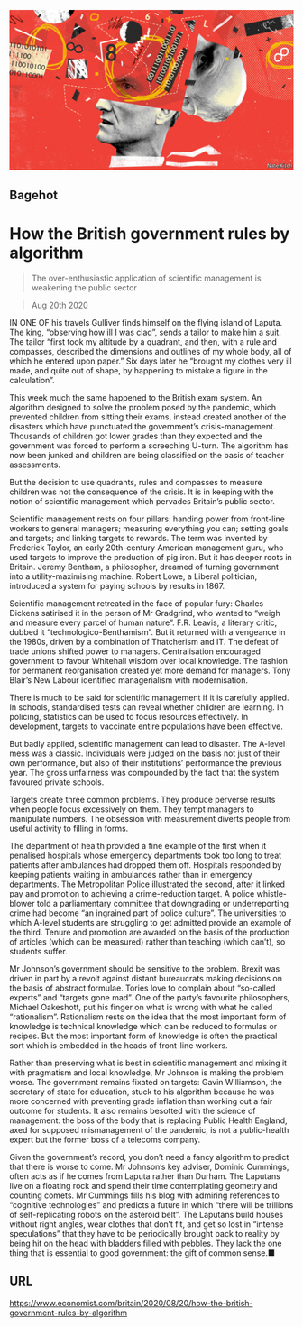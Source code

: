 ![](./images/20200822_BRD000.jpg)

## Bagehot

# How the British government rules by algorithm

> The over-enthusiastic application of scientific management is weakening the public sector

> Aug 20th 2020

IN ONE OF his travels Gulliver finds himself on the flying island of Laputa. The king, “observing how ill I was clad”, sends a tailor to make him a suit. The tailor “first took my altitude by a quadrant, and then, with a rule and compasses, described the dimensions and outlines of my whole body, all of which he entered upon paper.” Six days later he “brought my clothes very ill made, and quite out of shape, by happening to mistake a figure in the calculation”.

This week much the same happened to the British exam system. An algorithm designed to solve the problem posed by the pandemic, which prevented children from sitting their exams, instead created another of the disasters which have punctuated the government’s crisis-management. Thousands of children got lower grades than they expected and the government was forced to perform a screeching U-turn. The algorithm has now been junked and children are being classified on the basis of teacher assessments.

But the decision to use quadrants, rules and compasses to measure children was not the consequence of the crisis. It is in keeping with the notion of scientific management which pervades Britain’s public sector.

Scientific management rests on four pillars: handing power from front-line workers to general managers; measuring everything you can; setting goals and targets; and linking targets to rewards. The term was invented by Frederick Taylor, an early 20th-century American management guru, who used targets to improve the production of pig iron. But it has deeper roots in Britain. Jeremy Bentham, a philosopher, dreamed of turning government into a utility-maximising machine. Robert Lowe, a Liberal politician, introduced a system for paying schools by results in 1867.

Scientific management retreated in the face of popular fury: Charles Dickens satirised it in the person of Mr Gradgrind, who wanted to “weigh and measure every parcel of human nature”. F.R. Leavis, a literary critic, dubbed it “technologico-Benthamism”. But it returned with a vengeance in the 1980s, driven by a combination of Thatcherism and IT. The defeat of trade unions shifted power to managers. Centralisation encouraged government to favour Whitehall wisdom over local knowledge. The fashion for permanent reorganisation created yet more demand for managers. Tony Blair’s New Labour identified managerialism with modernisation.

There is much to be said for scientific management if it is carefully applied. In schools, standardised tests can reveal whether children are learning. In policing, statistics can be used to focus resources effectively. In development, targets to vaccinate entire populations have been effective.

But badly applied, scientific management can lead to disaster. The A-level mess was a classic. Individuals were judged on the basis not just of their own performance, but also of their institutions’ performance the previous year. The gross unfairness was compounded by the fact that the system favoured private schools.

Targets create three common problems. They produce perverse results when people focus excessively on them. They tempt managers to manipulate numbers. The obsession with measurement diverts people from useful activity to filling in forms.

The department of health provided a fine example of the first when it penalised hospitals whose emergency departments took too long to treat patients after ambulances had dropped them off. Hospitals responded by keeping patients waiting in ambulances rather than in emergency departments. The Metropolitan Police illustrated the second, after it linked pay and promotion to achieving a crime-reduction target. A police whistle-blower told a parliamentary committee that downgrading or underreporting crime had become “an ingrained part of police culture”. The universities to which A-level students are struggling to get admitted provide an example of the third. Tenure and promotion are awarded on the basis of the production of articles (which can be measured) rather than teaching (which can’t), so students suffer.

Mr Johnson’s government should be sensitive to the problem. Brexit was driven in part by a revolt against distant bureaucrats making decisions on the basis of abstract formulae. Tories love to complain about “so-called experts” and “targets gone mad”. One of the party’s favourite philosophers, Michael Oakeshott, put his finger on what is wrong with what he called “rationalism”. Rationalism rests on the idea that the most important form of knowledge is technical knowledge which can be reduced to formulas or recipes. But the most important form of knowledge is often the practical sort which is embedded in the heads of front-line workers.

Rather than preserving what is best in scientific management and mixing it with pragmatism and local knowledge, Mr Johnson is making the problem worse. The government remains fixated on targets: Gavin Williamson, the secretary of state for education, stuck to his algorithm because he was more concerned with preventing grade inflation than working out a fair outcome for students. It also remains besotted with the science of management: the boss of the body that is replacing Public Health England, axed for supposed mismanagement of the pandemic, is not a public-health expert but the former boss of a telecoms company.

Given the government’s record, you don’t need a fancy algorithm to predict that there is worse to come. Mr Johnson’s key adviser, Dominic Cummings, often acts as if he comes from Laputa rather than Durham. The Laputans live on a floating rock and spend their time contemplating geometry and counting comets. Mr Cummings fills his blog with admiring references to “cognitive technologies” and predicts a future in which “there will be trillions of self-replicating robots on the asteroid belt”. The Laputans build houses without right angles, wear clothes that don’t fit, and get so lost in “intense speculations” that they have to be periodically brought back to reality by being hit on the head with bladders filled with pebbles. They lack the one thing that is essential to good government: the gift of common sense.■

## URL

https://www.economist.com/britain/2020/08/20/how-the-british-government-rules-by-algorithm
